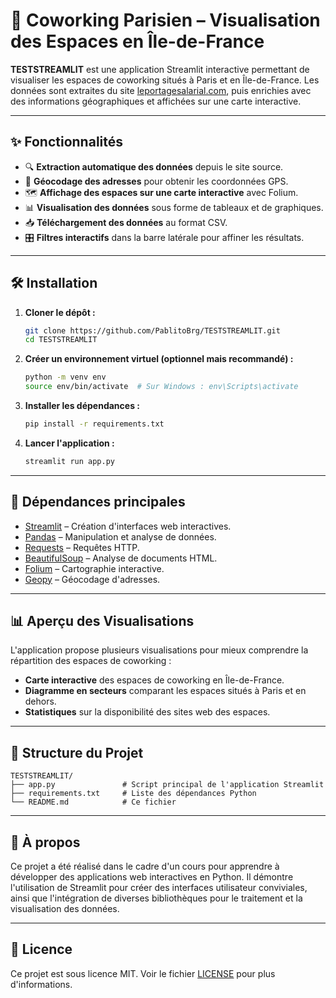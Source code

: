 # 🏢 Coworking Parisien – Visualisation des Espaces en Île-de-France

**TESTSTREAMLIT** est une application Streamlit interactive permettant de visualiser les espaces de coworking situés à Paris et en Île-de-France. Les données sont extraites du site [leportagesalarial.com](https://www.leportagesalarial.com/coworking/), puis enrichies avec des informations géographiques et affichées sur une carte interactive.

---

## ✨ Fonctionnalités

* 🔍 **Extraction automatique des données** depuis le site source.
* 📍 **Géocodage des adresses** pour obtenir les coordonnées GPS.
* 🗺️ **Affichage des espaces sur une carte interactive** avec Folium.
* 📊 **Visualisation des données** sous forme de tableaux et de graphiques.
* 📥 **Téléchargement des données** au format CSV.
* 🎛️ **Filtres interactifs** dans la barre latérale pour affiner les résultats.

---

## 🛠️ Installation

1. **Cloner le dépôt :**

   ```bash
   git clone https://github.com/PablitoBrg/TESTSTREAMLIT.git
   cd TESTSTREAMLIT
   ```

2. **Créer un environnement virtuel (optionnel mais recommandé) :**

   ```bash
   python -m venv env
   source env/bin/activate  # Sur Windows : env\Scripts\activate
   ```

3. **Installer les dépendances :**

   ```bash
   pip install -r requirements.txt
   ```

4. **Lancer l'application :**

   ```bash
   streamlit run app.py
   ```

---

## 🧾 Dépendances principales

* [Streamlit](https://streamlit.io/) – Création d'interfaces web interactives.
* [Pandas](https://pandas.pydata.org/) – Manipulation et analyse de données.
* [Requests](https://docs.python-requests.org/) – Requêtes HTTP.
* [BeautifulSoup](https://www.crummy.com/software/BeautifulSoup/) – Analyse de documents HTML.
* [Folium](https://python-visualization.github.io/folium/) – Cartographie interactive.
* [Geopy](https://geopy.readthedocs.io/) – Géocodage d'adresses.

---

## 📊 Aperçu des Visualisations

L'application propose plusieurs visualisations pour mieux comprendre la répartition des espaces de coworking :

* **Carte interactive** des espaces de coworking en Île-de-France.
* **Diagramme en secteurs** comparant les espaces situés à Paris et en dehors.
* **Statistiques** sur la disponibilité des sites web des espaces.

---

## 📁 Structure du Projet

```
TESTSTREAMLIT/
├── app.py               # Script principal de l'application Streamlit
├── requirements.txt     # Liste des dépendances Python
└── README.md            # Ce fichier
```

---

## 📌 À propos

Ce projet a été réalisé dans le cadre d'un cours pour apprendre à développer des applications web interactives en Python. Il démontre l'utilisation de Streamlit pour créer des interfaces utilisateur conviviales, ainsi que l'intégration de diverses bibliothèques pour le traitement et la visualisation des données.

---

## 📄 Licence

Ce projet est sous licence MIT. Voir le fichier [LICENSE](LICENSE) pour plus d'informations.

